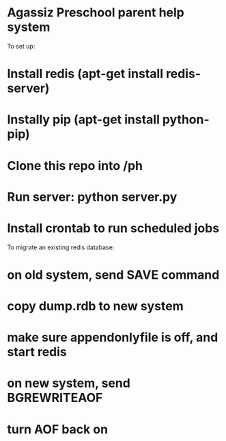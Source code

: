 Agassiz Preschool parent help system
==
To set up:

# Install redis (apt-get install redis-server)
# Instally pip (apt-get install python-pip)
# Clone this repo into /ph
# Run server: python server.py
# Install crontab to run scheduled jobs

To migrate an existing redis database:
# on old system, send SAVE command
# copy dump.rdb to new system
# make sure appendonlyfile is off, and start redis
# on new system, send BGREWRITEAOF
# turn AOF back on
